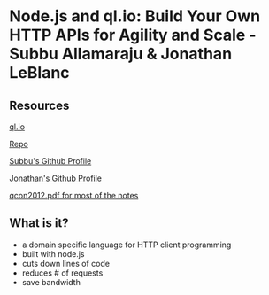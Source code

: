 # Node.js and ql.io: Build Your Own HTTP APIs for Agility and Scale - Subbu Allamaraju & Jonathan LeBlanc

## Resources

[ql.io](http://ql.io)

[Repo](https://github.com/ql-io/ql.io)

[Subbu's Github Profile](http://github.com/s3u)

[Jonathan's Github Profile](http://github.com/jcleblanc)

[qcon2012.pdf for most of the notes](https://github.com/s3u/talks.git)

## What is it?

* a domain specific language for HTTP client programming
* built with node.js
* cuts down lines of code
* reduces # of requests
* save bandwidth